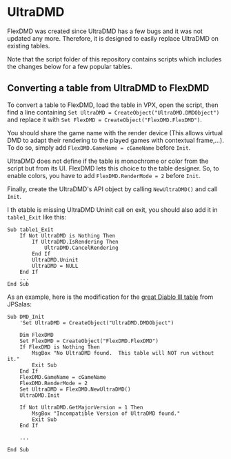 # UltraDMD

FlexDMD was created since UltraDMD has a few bugs and it was not updated any more. Therefore, it is designed to easily replace UltraDMD on existing tables.

Note that the script folder of this repository contains scripts which includes the changes below for a few popular tables.

## Converting a table from UltraDMD to FlexDMD

To convert a table to FlexDMD, load the table in VPX, open the script, then find a line containing `Set UltraDMD = CreateObject("UltraDMD.DMDObject")` and replace it with `Set FlexDMD = CreateObject("FlexDMD.FlexDMD")`.

You should share the game name with the render device (This allows virtual DMD to adapt their rendering to the played games with contextual frame,...). To do so, simply add `FlexDMD.GameName = cGameName` before `Init`.

UltraDMD does not define if the table is monochrome or color from the script but from its UI. FlexDMD lets this choice to the table designer. So, to enable colors, you have to add `FlexDMD.RenderMode = 2` before `Init`.

Finally, create the UltraDMD's API object by calling `NewUltraDMD()` and call `Init`.

I th etable is missing UltraDMD Uninit call on exit, you should also add it in `table1_Exit` like this:
```VBScript
Sub table1_Exit
    If Not UltraDMD is Nothing Then
        If UltraDMD.IsRendering Then
            UltraDMD.CancelRendering
        End If
        UltraDMD.Uninit
        UltraDMD = NULL
    End If
    ...
End Sub
```

As an example, here is the modification for the [great Diablo III table](https://www.vpforums.org/index.php?app=downloads&showfile=12750) from JPSalas:
```VBScript
Sub DMD_Init
    'Set UltraDMD = CreateObject("UltraDMD.DMDObject")

    Dim FlexDMD
    Set FlexDMD = CreateObject("FlexDMD.FlexDMD")
    If FlexDMD is Nothing Then
        MsgBox "No UltraDMD found.  This table will NOT run without it."
        Exit Sub
    End If
    FlexDMD.GameName = cGameName
    FlexDMD.RenderMode = 2
    Set UltraDMD = FlexDMD.NewUltraDMD()
    UltraDMD.Init
    
    If Not UltraDMD.GetMajorVersion = 1 Then
        MsgBox "Incompatible Version of UltraDMD found."
        Exit Sub
    End If
	
    ...
	
End Sub
```
